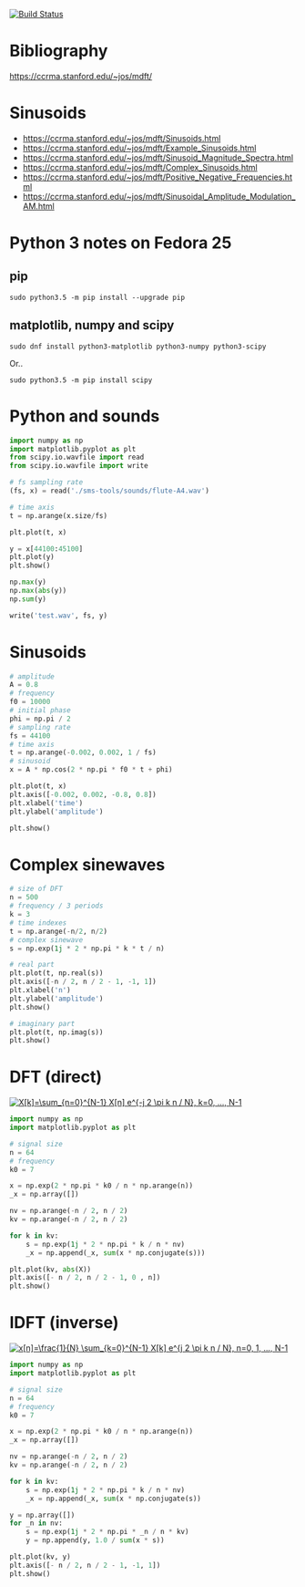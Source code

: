 [![Build Status](https://travis-ci.com/andrewfonseca/PDS.svg?token=xhSvC9MhC41fwpYgqaqf&branch=master)](https://travis-ci.com/andrewfonseca/PDS)

# Bibliography
https://ccrma.stanford.edu/~jos/mdft/

# Sinusoids
* https://ccrma.stanford.edu/~jos/mdft/Sinusoids.html
* https://ccrma.stanford.edu/~jos/mdft/Example_Sinusoids.html
* https://ccrma.stanford.edu/~jos/mdft/Sinusoid_Magnitude_Spectra.html
* https://ccrma.stanford.edu/~jos/mdft/Complex_Sinusoids.html
* https://ccrma.stanford.edu/~jos/mdft/Positive_Negative_Frequencies.html
* https://ccrma.stanford.edu/~jos/mdft/Sinusoidal_Amplitude_Modulation_AM.html

# Python 3 notes on Fedora 25

## pip
```shell
sudo python3.5 -m pip install --upgrade pip
```

## matplotlib, numpy and scipy
```
sudo dnf install python3-matplotlib python3-numpy python3-scipy
```

Or..

```
sudo python3.5 -m pip install scipy
```

# Python and sounds

```python
import numpy as np
import matplotlib.pyplot as plt
from scipy.io.wavfile import read
from scipy.io.wavfile import write

# fs sampling rate
(fs, x) = read('./sms-tools/sounds/flute-A4.wav')

# time axis
t = np.arange(x.size/fs)

plt.plot(t, x)

y = x[44100:45100]
plt.plot(y)
plt.show()

np.max(y)
np.max(abs(y))
np.sum(y)

write('test.wav', fs, y)
```

# Sinusoids

```python
# amplitude
A = 0.8
# frequency
f0 = 10000
# initial phase
phi = np.pi / 2
# sampling rate
fs = 44100
# time axis
t = np.arange(-0.002, 0.002, 1 / fs)
# sinusoid
x = A * np.cos(2 * np.pi * f0 * t + phi)

plt.plot(t, x)
plt.axis([-0.002, 0.002, -0.8, 0.8])
plt.xlabel('time')
plt.ylabel('amplitude')

plt.show()
```

# Complex sinewaves

```python
# size of DFT
n = 500
# frequency / 3 periods
k = 3
# time indexes
t = np.arange(-n/2, n/2)
# complex sinewave
s = np.exp(1j * 2 * np.pi * k * t / n)

# real part
plt.plot(t, np.real(s))
plt.axis([-n / 2, n / 2 - 1, -1, 1])
plt.xlabel('n')
plt.ylabel('amplitude')
plt.show()

# imaginary part
plt.plot(t, np.imag(s))
plt.show()
```

# DFT (direct)

<a href="https://www.codecogs.com/eqnedit.php?latex=X[k]=\sum_{n=0}^{N-1}&space;X[n]&space;e^{-j&space;2&space;\pi&space;k&space;n&space;/&space;N},&space;k=0,&space;...,&space;N-1" target="_blank"><img src="https://latex.codecogs.com/gif.latex?X[k]=\sum_{n=0}^{N-1}&space;X[n]&space;e^{-j&space;2&space;\pi&space;k&space;n&space;/&space;N},&space;k=0,&space;...,&space;N-1" title="X[k]=\sum_{n=0}^{N-1} X[n] e^{-j 2 \pi k n / N}, k=0, ..., N-1" /></a>

```python
import numpy as np
import matplotlib.pyplot as plt

# signal size
n = 64
# frequency
k0 = 7

x = np.exp(2 * np.pi * k0 / n * np.arange(n))
_x = np.array([])

nv = np.arange(-n / 2, n / 2)
kv = np.arange(-n / 2, n / 2)

for k in kv:
	s = np.exp(1j * 2 * np.pi * k / n * nv)
	_x = np.append(_x, sum(x * np.conjugate(s)))

plt.plot(kv, abs(X))
plt.axis([- n / 2, n / 2 - 1, 0 , n])
plt.show()
```
# IDFT (inverse)

<a href="https://www.codecogs.com/eqnedit.php?latex=x[n]=\frac{1}{N}&space;\sum_{k=0}^{N-1}&space;X[k]&space;e^{j&space;2&space;\pi&space;k&space;n&space;/&space;N},&space;n=0,&space;1,&space;...,&space;N-1" target="_blank"><img src="https://latex.codecogs.com/gif.latex?x[n]=\frac{1}{N}&space;\sum_{k=0}^{N-1}&space;X[k]&space;e^{j&space;2&space;\pi&space;k&space;n&space;/&space;N},&space;n=0,&space;1,&space;...,&space;N-1" title="x[n]=\frac{1}{N} \sum_{k=0}^{N-1} X[k] e^{j 2 \pi k n / N}, n=0, 1, ..., N-1" /></a>

```python
import numpy as np
import matplotlib.pyplot as plt

# signal size
n = 64
# frequency
k0 = 7

x = np.exp(2 * np.pi * k0 / n * np.arange(n))
_x = np.array([])

nv = np.arange(-n / 2, n / 2)
kv = np.arange(-n / 2, n / 2)

for k in kv:
	s = np.exp(1j * 2 * np.pi * k / n * nv)
	_x = np.append(_x, sum(x * np.conjugate(s))

y = np.array([])
for _n in nv:
	s = np.exp(1j * 2 * np.pi * _n / n * kv)
	y = np.append(y, 1.0 / sum(x * s))

plt.plot(kv, y)
plt.axis([- n / 2, n / 2 - 1, -1, 1])
plt.show()
```
